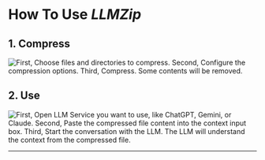 # How To Use _LLMZip_

## 1. Compress

![
    First, Choose files and directories to compress.
    Second, Configure the compression options.
    Third, Compress. Some contents will be removed.
](/readme-assets/LLMZip-flow.drawio.svg)

## 2. Use

![
    First, Open LLM Service you want to use, like ChatGPT, Gemini, or Claude.
    Second, Paste the compressed file content into the context input box.
    Third, Start the conversation with the LLM. The LLM will understand the context from the compressed file.
](/readme-assets/LLMZip-usage.drawio.svg)

---
